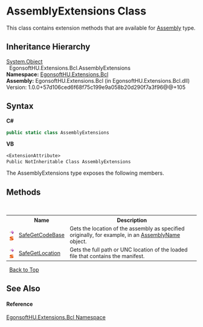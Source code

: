 # AssemblyExtensions Class
 

This class contains extension methods that are available for <a href="https://docs.microsoft.com/dotnet/api/system.reflection.assembly" target="_blank" rel="noopener noreferrer">Assembly</a> type.


## Inheritance Hierarchy
<a href="https://docs.microsoft.com/dotnet/api/system.object" target="_blank" rel="noopener noreferrer">System.Object</a><br />&nbsp;&nbsp;EgonsoftHU.Extensions.Bcl.AssemblyExtensions<br />
**Namespace:**&nbsp;<a href="N_EgonsoftHU_Extensions_Bcl.md">EgonsoftHU.Extensions.Bcl</a><br />**Assembly:**&nbsp;EgonsoftHU.Extensions.Bcl (in EgonsoftHU.Extensions.Bcl.dll) Version: 1.0.0+57d106ced6f68f75c199e9a058b20d290f7a3f96@@+105

## Syntax

**C#**<br />
``` C#
public static class AssemblyExtensions
```

**VB**<br />
``` VB
<ExtensionAttribute>
Public NotInheritable Class AssemblyExtensions
```

The AssemblyExtensions type exposes the following members.


## Methods
&nbsp;<table><tr><th></th><th>Name</th><th>Description</th></tr><tr><td>![Public method](media/pubmethod.gif "Public method")![Static member](media/static.gif "Static member")</td><td><a href="M_EgonsoftHU_Extensions_Bcl_AssemblyExtensions_SafeGetCodeBase.md">SafeGetCodeBase</a></td><td>
Gets the location of the assembly as specified originally, for example, in an <a href="https://docs.microsoft.com/dotnet/api/system.reflection.assemblyname" target="_blank" rel="noopener noreferrer">AssemblyName</a> object.</td></tr><tr><td>![Public method](media/pubmethod.gif "Public method")![Static member](media/static.gif "Static member")</td><td><a href="M_EgonsoftHU_Extensions_Bcl_AssemblyExtensions_SafeGetLocation.md">SafeGetLocation</a></td><td>
Gets the full path or UNC location of the loaded file that contains the manifest.</td></tr></table>&nbsp;
<a href="#assemblyextensions-class">Back to Top</a>

## See Also


#### Reference
<a href="N_EgonsoftHU_Extensions_Bcl.md">EgonsoftHU.Extensions.Bcl Namespace</a><br />